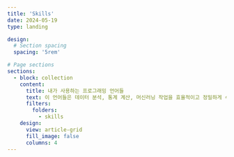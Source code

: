 ```yaml
---
title: 'Skills'
date: 2024-05-19
type: landing

design:
  # Section spacing
  spacing: '5rem'

# Page sections
sections:
  - block: collection
    content:
      title: 내가 사용하는 프로그래밍 언어들
      text: 이 언어들은 데이터 분석, 통계 계산, 머신러닝 작업을 효율적이고 정밀하게 수행할 수 있도록 도와줍니다. 각각의 언어는 고유의 강점을 가지고 있으며, 작업의 성격에 따라 적절하게 활용합니다.
      filters:
        folders:
          - skills
    design:
      view: article-grid
      fill_image: false
      columns: 4
---
```

